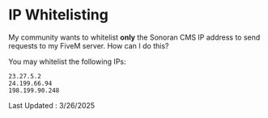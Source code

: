 # IP Whitelisting

My community wants to whitelist **only** the Sonoran CMS IP address to send requests to my FiveM server. How can I do this?

You may whitelist the following IPs:

```
23.27.5.2
24.199.66.94
198.199.90.248
```

Last Updated : 3/26/2025
